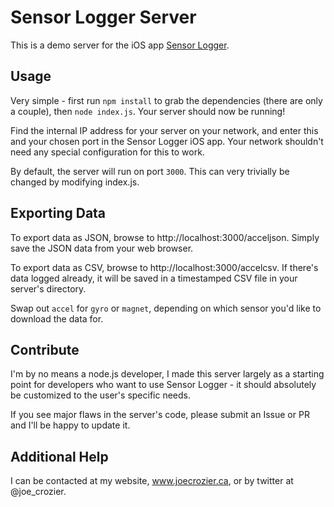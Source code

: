 # Sensor Logger Server
This is a demo server for the iOS app [Sensor Logger](http://www.joecrozier.ca/sensor-logger).

## Usage 

Very simple - first run `npm install` to grab the dependencies (there are only a couple), then `node index.js`. Your server should now be running!

Find the internal IP address for your server on your network, and enter this and your chosen port in the Sensor Logger iOS app. Your network shouldn't need any special configuration for this to work.

By default, the server will run on port `3000`. This can very trivially be changed by modifying index.js.

## Exporting Data

To export data as JSON, browse to http://localhost:3000/acceljson. Simply save the JSON data from your web browser.

To export data as CSV, browse to http://localhost:3000/accelcsv. If there's data logged already, it will be saved in a timestamped CSV file in your server's directory.

Swap out `accel` for `gyro` or `magnet`, depending on which sensor you'd like to download the data for.

## Contribute

I'm by no means a node.js developer, I made this server largely as a starting point for developers who want to use Sensor Logger - it should absolutely be customized to the user's specific needs. 

If you see major flaws in the server's code, please submit an Issue or PR and I'll be happy to update it. 

## Additional Help

I can be contacted at my website, www.joecrozier.ca, or by twitter at @joe_crozier.
